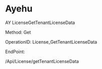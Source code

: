 #     Ayehu


AY LicenseGetTenantLicenseData

Method: Get

OperationID: License_GetTenantLicenseData

EndPoint:

/Api/License/getTenantLicenseData
